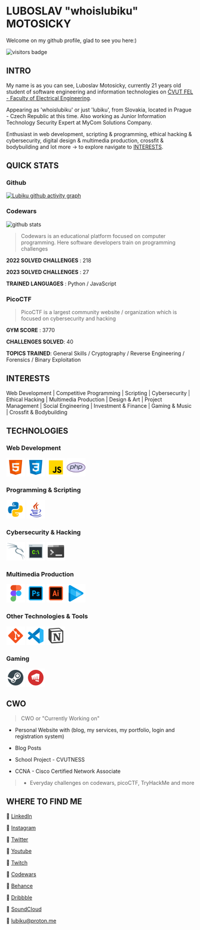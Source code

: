 
# LUBOSLAV "whoislubiku" MOTOSICKY

Welcome on my github profile, glad to see you here:) 

![visitors badge](https://visitor-badge.glitch.me/badge?page_id=https://github.com/lubiku35)  


## INTRO

My name is as you can see, Luboslav Motosicky, currently 21 years old student of software engineering and information technologies on [ČVUT FEL - Faculty of Electrical Engineering](https://sit.fel.cvut.cz/).

Appearing as 'whoislubiku' or just 'lubiku', from Slovakia, located in Prague - Czech Republic at this time.
Also working as Junior Information Technology Security Expert at MyCom Solutions Company.

Enthusiast in web development, scripting & programming, ethical hacking & cybersecurity, digital design & multimedia production, crossfit & bodybuilding and lot more -> to explore navigate to [INTERESTS](#interests).

## QUICK STATS

### Github 

[![Lubiku github activity graph](https://github-readme-activity-graph.cyclic.app/graph?username=lubiku35&custom_title=Github%20Activity%20Graph&theme=react-dark)](https://github.com/lubiku35/github-readme-activity-graph)

### Codewars 

![github stats](https://www.codewars.com/users/whoislubiku/badges/large)

> Codewars is an educational platform focused on computer programming. Here software developers train on programming challenges

**2022 SOLVED CHALLENGES** : 218

**2023 SOLVED CHALLENGES** : 27

**TRAINED LANGUAGES** : Python / JavaScript


### PicoCTF

> PicoCTF is a largest community website / organization which is focused on cybersecurity and hacking

**GYM SCORE** : 3770

**CHALLENGES SOLVED**: 40

**TOPICS TRAINED**: General Skills / Cryptography / Reverse Engineering / Forensics / Binary Exploitation

## INTERESTS

Web Development | Competitive Programming | Scripting | Cybersecurity | Ethical Hacking | Multimedia Production | Design & Art | Project Management | Social Engineering | Investment & Finance | Gaming & Music |  Crossfit & Bodybuilding 


## TECHNOLOGIES

### Web Development

![html](./technologies/html.png)
![css](./technologies/css.png)
![js](./technologies/js.png)
![php](./technologies/php.png)

### Programming & Scripting

![python](./technologies/python.png)
![java](./technologies/java.png)

### Cybersecurity & Hacking

![kali](./technologies/kali.png)
![cmd](./technologies/cmd.png)
![terminal](./technologies/terminal.png)

### Multimedia Production

![figma](./technologies/figma.png)
![photoshop](./technologies/photoshop.png)
![illustrator](./technologies/illustrator.png)
![vegas](./technologies/vegas.png)

### Other Technologies & Tools

![git](./technologies/git.png)
![vsc](./technologies/vsc.png)
![notion](./technologies/notion.png)

### Gaming

![steam](./technologies/steam.png)
![riot](./technologies/riot.png)

## CWO

> CWO or "Currently Working on"

- Personal Website with (blog, my services, my portfolio, login and registration system)

- Blog Posts

- School Project - CVUTNESS

- CCNA - Cisco Certified Network Associate

>  - Everyday challenges on codewars, picoCTF, TryHackMe and more

## WHERE TO FIND ME

📎 [LinkedIn](https://www.linkedin.com/in/whoislubiku/)

📎 [Instagram](https://www.instagram.com/lubiku35/)

📎 [Twitter](https://twitter.com/whoislubiku)

📎 [Youtube](https://www.youtube.com/channel/UCiwUj6DcYCPGhAi3sv2uTlQ)

📎 [Twitch](https://www.twitch.tv/whoislubiku)

📎 [Codewars](https://www.codewars.com/users/whoislubiku)

📎 [Behance](https://www.behance.net/bylubiku)

📎 [Dribbble](https://dribbble.com/lubiku)

📎 [SoundCloud](https://soundcloud.com/lubo-moto-ick)

📎 lubiku@proton.me
